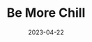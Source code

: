 ---
title: Be More Chill
slug: be-more-chill
subheader: 'book by Joe Tracz, music and lyrics by Joe Iconis

  based on the novel by Ned Vizzini

  directed by Reese Klemm and Eleni Lefakis

  Spring 2023'
description: 'Jeremy Heere is just an average teenager. That is, until he finds out about "The SQUIP," a super quantum unit intel processor from Japan that promises to bring him everything he desires most, a date with Christine, an invite to the raddest party of the year, and a chance to survive life at his suburban New Jersey high school. But is being the most popular guy in school worth the risk? Based on the novel by Ned Vizzini, Be More Chill asks how we can find and become the best version of ourselves.'
tickets_link: https://tickets.uchicago.edu/Online/default.asp?doWork::WScontent::loadArticle=Load&BOparam::WScontent::loadArticle::article_id=27AC1543-0509-4EF2-BB3C-DA1A8BF55E90
roles:
  Cast:
  - name: Maggie Reyes
    role: Jeremy Heere
    bio: is a fourth-year Anthropology and Spanish Language and Literature major in the College. She has previously worked on *Company* (Sarah) and *The Laramie Project*. She describes her experience on this show as “better late than never!” Maggie’s squip is Dolly Parton. Thank you to the cast/crew of BMC who held her hand though the scary bits! 
  - name: Lily McHugh
    role: Christine Canigula
    bio: 
  - name: London Mahaley
    role: Michael Mell
    bio: is a second-year TAPS major, and he is so excited to be making his mainstage debut with University Theatre’s *Be More Chill*! If you’re not much of an improv person, you might not have seen London around UT that much until recently, having just finished his time as a member of Off-Off Campus’s performing generation (36). Outside of UT, however, London has been doing theatre longer than he can remember and hopes to continue his professional career here in Chicago. He’s so excited to share what has genuinely been one of his favorite shows with you all, and he would like to thank his family for supporting his love of theatre, his mentors Dani Baldwin and Blake Wales for never leading him astray, and the cast and crew of *Be More Chill*—one of the most passionate and dedicated groups of people he’s ever had the fortune of working with. London changes his SQUIP’s settings often, but recently, it’s been set to Chidi Anagonye from The Good Place.
  - name: Surya Chinnappa
    role: Jake Dillinger
    bio: is a first-year prospective Cognitive Science and Linguistics major. This is his first show with UT, aside from a brief appearance at Theater[24]. Offstage, he likes to sing and play violin, guitar, and a variety of tiny flutes, as well as leave origami dragons in random spots around campus. His SQUIP would look like Conan Gray.
  - name: Rory McGann
    role: Rich Goranski
    bio: is a second-year Molecular Engineering major and Creative Writing minor. He last appeared in the Dean's Men production of *Romeo & Juliet* (Juliet) this past fall and currently serves on UT Committee. He would like to thank the cast & crew, his family & friends, and the ENT team at UCM for their help in making this show an excellent experience. His SQUIP might be something along the lines of Pascal from Tangled. This performance is dedicated to Niv Sparkes.
  - name: Gwendolyn Laub
    role: Chloe Valentine
    bio: "is a third-year TAPS and GNSE major! At the University she has previously been seen in *Marian, or the True Tale of Robin Hood* (Lady Shirley, UT), *The Trail to Oregon!* (Son, UT), *An American Killer in College* (Jean, Maroon TV), *Ghost Story* (Amy, Fire Escape Films), and a variety of Off-Off Campus shows! Coming up you can catch Gwen in *The Hotel Herrington* (Eliza, Fire Escape Films), *Leeching* (Hailey, Fire Escape Films), and *Smile and Dial* (Sophie, BA Film). Gwen would like to thank her family for putting up with this theater nerd (though she thinks it’s more of a geek think) and the cast and crew for making the process so fun! If Gwen were to get a squip she believes hers would take the form of Annabeth Chase from Percy Jackson. Gwen trusts her. Email: gwendolyn.laub@gmail.com Instagram: @gwendolyn.michelle"
  - name: Abby Kanes
    role: Brooke Lohst
    bio: is a second-year TAPS and Business Economics major. In UT she performed in *Romeo and Juliet* (Tybalt) and The Heirs Workshop (Aveline), as well as the TAPS Pro Show *Amazons and Their Men* (The Frau). Favorite musical credits include *Legally Blonde* (Margot), *Mamma Mia* (Tanya), *Hairspray* (Velma Von Tussle), and *Little Shop of Horrors* (Crystal). She has played bass in the pit orchestra for *Trail to Oregon!* and the Perfect Match Workshop. She is on TAPS Admin Staff as a Front of House Manager and also the Treasurer for UT Committee. Her Squip is Princess Leia! 
  - name: Joelle Singer Jensen
    role: Jenna Rolan
    bio: is a first year undecided major. She has previously worked on *Perfect Match* (Brittany) with UT but some of her other favorite shows she's done include *Into the Woods* (Witch), *Moon Over Buffalo* (Charlotte) and *The Last Five Years* (Cathy). She's so excited to be working with this amazing cast and crew, and if she were to have a SQUIP, it would take on the form of Rodrick from the Diary of a Wimpy Kid movies. 
  - name: Sanjna Narayan
    role: The SQUIP
    bio: is a third-year Public Policy major with an Economics specialization, and TAPS minor. She's so excited to be in her first show ever with UT! Some favorite previous roles/shows include *The Mystery of Edwin Drood* (Edwin Drood), *Little Shop of Horrors* (Audrey II), *A Midsummer Night's Dream* (Hermia), and *MacBeth* (Witch I). Sanjna is thrilled to be here, and wants to thank her family, friends, and the incredible cast and crew of *Be More Chill* for all of their support. She's learned enough to never take a SQUIP, but if she had to have one it would certainly be Anderson Cooper.
  - name: George Corrin
    role: Mr. Heere/Mr. Reyes/Stockboy
    bio:
  Band:
  - name: Elena Gill
    role: Keyboard 1
  - name: Daniel Arad
    role: Keyboard 2
    bio: 
  - name: Kelly Mao
    role: Violin
    bio: is a second-year Computer Science and Mathematics major. Her previous UT credits include *The Heirs* (Production Manager) and *The Laramie Project* (Calling Stage Manager, SM Collective™). She enjoys deep conversations and long walks on the beach at sunset. Her SQUIP would be former Chair of UT Committee Spencer Ng.
  - name: Brandon LaCrosse
    role: Trumpet
    bio: 
  - name: Daniel Brous
    role: Drums
    bio: is a fourth-year Math and Economics major with a minor in Computer Science. He has previously worked on *Perfect Match* (Drummer), and currently performs with the X-Tet and Percussion Ensemble.
  - name: Julia Fink
    role: Guitar
    bio:
  - name: Jack Cramer
    role: Bass Guitar
    bio: is a fourth-year Music and Philosophy major. He has previously worked on *Laika's Coffin* (Vocal Director), *The Physicists* (Sound Designer), *Original Sin* (Music Director, Arranger, etc.) and more! Jack is also a composer. Be sure to check out the premiere of his new piece for the UChicago New Music Ensemble on May 28th! Eddie Izzard would be his SQUIP. 
  Production Staff:
  - name: Reese Klemm
    role: Co-Director
    bio: "is a fourth-year Economics major and Cinema and Media Studies minor. Her previous credits include *The Trail to Oregon!* (Director), *The Old Man and The Old Moon* (Assistant Director), *The Winter's Tale* (Assistant Production Manager), a handful of credits in various Theatre[24] sketches, and two long years of being on University Theatre Committee (General and Treasurer). Reese is incredibly excited to show everyone the show that has occupied her thoughts for over a year and thanks her Jannotta cohort, Dhirpal, Tate, and Dave, for their continued support! She would also like to thank her co-director, Eleni, for being so chill. Bonus Content: Reese would 100% take dating advice from a Schmidt from New Girl SQUIP."
  - name: Eleni Lefakis
    role: Co-Director
    bio: "is a second-year TAPS and Data Science double-major. Her other UT MainStage credits are *The Heirs* (Stage Manager), *The Trail to Oregon!* (Assistant Director/Dramaturg), *Romeo & Juliet* (Co-Production Manager), *Marian, or the True Tale of Robin Hood* (Assistant Director/Dramaturg), *MacBeth in Space* (Dramaturg), *The Laramie Project* (SM Collective™), and *Twelfth Night* (Pre-Production Manager). She is also currently serving her second term on Committee and helps run the UT social media. Her upcoming UT projects are *The Taming of the Shrew* (Stage Manager), *Falsettos* (Dramaturg), and *Strings Attached* (Co-Director/Choreographer). She would like to tell the crew she loves them and thank the actors for putting up with her ballet corrections, party shenanigans, and STEM-related questions. Eleni’s Co-SQUIPs are her childhood ballet teacher, Dimitra Kouremeti, and her favorite UChicago YouTuber, Reese Klemm, the only two real-life people she lets tell her what to do."
  - name: Guilherme Galhardo
    role: Co-Vocal Director
    bio: is a fourth-year Comparative Human Development major, and is very excited to be returning to UT for their second production. Gui has previously vocal directed for *Trail to Oregon!*, and he's very excited for you to enjoy all of the actors' hard work over these last few months! Gui would like to thank their co-vocal director Isabel Schmitz and assistant Emma Herzig, stage managers Ariana Baginski and Danielle Yablonovskiy, actor Maggie Reyes (Jeremy) for stepping up and doing a fantastic job as our lead, and their boyfriend, Bryant, for helping keep their head on their shoulders and for his tireless love and support during the entire production process. His co-SQUIPS would be SZA and Megan Thee Stallion.
  - name: Isabel Schmitz
    role: Co-Vocal Director
    bio: ", soprano, is a fourth-year undergraduate studying Music and Comparative Human Development. Opera: Ensemble in *HMS Pinafore* (Gilbert and Sullivan Opera Company), Chorus in *Suor Angelica*/Opera Scenes Showcase at Music on Site 2022 (Wichita, KS), Barbarina in *Le Nozze di Figaro* (AAMA Salzburg 2022), chorus in *Hänsel und Gretel* (Berlin Opera Academy 2021). Singing, acting, and (assistant) vocal directing in various UT shows. Upcoming: senior solo voice recital (May 14, 2023), Zweite Knabe in *Zauberflöte* / Despina role study in *Così fan tutte* (BOA 2023). Voice: Patrice Michaels. UChicago Motet Choir: soprano section leader, featured soloist. Voice teacher and Communications Director for the South Side Free Music Program."
  - name: Ophelia Dominguez
    role: Co-Music Director/Conductor
    bio: is a second-year Biology and Anthropology double-major. She has previously worked on *Trail To Oregon!* (Synthesizer), and *Perfect Match* (Music Director). In her free time she enjoys baking bread, tap dancing, and stroking stingrays. 
  - name: Elena Gill
    role: Co-Music Director/Rehearsal Pianist
    bio: is a third-year Public Policy and Linguistics student. She has previously worked on *Queen of Spades* (Pianist), *Trail to Oregon!* (Piano 1/Rehearsal Pianist), *Yivdak* (Music Composition/Direction), and *Love's Labour's Lost* (Assistant Sound Designer). Outside of UT, she has an unhealthy obsession with strangers' vowels.
  - name: Andrei Thüler
    role: Production Manager
    bio: is a second-year Data Science major. This is either his third UT credit after Director (Theater[24]) and Lighting Designer (Ah Wing Workshop), or twenty-seventh counting Videography (Every UT Show Since Fall 2021). Outside of UT, he enjoys making short films and grading data science papers.
  - name: Ariana Baginski
    role: Co-Stage Manager
    bio: "is a fourth-year Molecular Engineering major on the Bioengineering track and TAPS minor. She has previously worked for several UT productions including *The Laramie Project* (Stage Management Collective™), *Macbeth in Space* (Assistant Scenic Designer), *Romeo & Juliet* (Lady Capulet), *The Trail to Oregon!* (Co-Stage Manager), *My H8 Letter to the Gr8 American Theatre* (Assistant Sound Designer), *The Old Man and the Old Moon* (Assistant Scenic Designer), and *The Winter’s Tale* (Assistant Scenic Designer). She would love to take space to individually thank each member of the cast and crew for rolling with the punches so well but will save you the time and effort of reading all of that. Here are the highlights: Thank you to Cilcan and Elaine for constantly being on top of the odds and ends of stage management! Thank you to Maggie, London, Sanjna, Gwen, Lily, Abby, Joelle, George, Rory, Surya, and Nico for bringing this show to life and continually impressing her with your talent!! Thank you to Reese and Eleni for inviting her back to SM again but also just being some of the closest friends she has ever had!!! Last but certainly not least, thank you to Danielle for not only being the other half of her brain but also just being her rock throughout this process and this year!!! There is no way to do this without you! While Ariana is incredibly indecisive at times, her SQUIP would probably look like Althea Li."
  - name: Danielle Yablonovskiy
    role: Co-Stage Manager
    bio: is a third-year Economics and Psychology major. She has previously worked on *The Trail to Oregon!* (Co-Stage Manager), *Perfect Match* (Stage Manager), Ah Wing Workshop (Stage Manager), *Welcome Back to My Channel* (Asst. Stage Manager), and *Scientific Method* (Asst. Production Manager). She would like to thank the amazing company of *Be More Chill* for letting her to do her very favorite thing in the world and loving her all through it. She would like to give a special shoutout to Elaine and Cilcan for jumping right into the crazy world of stage management and always having her back, to Maggie, Lily, London, Surya, Rory, Gwen, Abby, Joelle, Sanjna, George, and Nico for being the center of her life for the past few months in the best way imaginable, to Reese for trusting her day after day and year after year, to Eleni for staying by her side for one more rodeo, and to Ariana for being the best partner in crime she could have ever imagined. You can ask anyone, there is certainly no doubt that her SQUIP would be Cristiano Ronaldo. SIUUUUUUUUUUU!!! 
  - name: Laura Mahaniah
    role: Co-Choreographer
    bio: "is a third-year student at UChicago studying Theater and Performance Studies and Linguistics. She has worked on a variety of University Theater, TAPS, Cup of Theater, Dance Council, and Hyde Park community productions. Some of her favorite credits include *The Physicists on Silks* (Director/Production Manager), *Marian, or the True Tale of Robin Hood* (Will Scarlett/Fight Captain), and the 2022-23 TAPS Dance Showcase (Dancer). Ongoing projects include assisting research for the Chicago Black Dance Legacy Project and Beshrew Me! and organizing From the Ashes, a Chicago-wide open-style dance battle taking place in Ida Noyes April 28th. Laura Tutondele’s SQUIP would either be Winnie the Pooh or Rob Inglis’ disembodied voice. Email: lauratutondele@gmail.com Instagram: @lauratutondele"
  - name: Althea Li
    role: Co-Choreographer
    bio: is a third-year Music and Statistics double-major. This is her first show with UT, but she has been actively involved in theatre since age 12, whether as a performer, music director, or choreographer. She’s been dancing with UChicago Dancers since first year, and serves as their Assistant Director. She is also currently co-composing an original musical named *Strings Attached* with Adrian Lo, with book and lyrics by Jefferson Lind. She’d like to thank the cast for doing some excellent cooking with her these past few months, with special thanks to her Chef de Cuisine, 3 Sous Chefs, Saucier, Rotisseur, Friturier, Pattisier, and Commis chef. Althea’s SQUIP is probably Mike Wazowski from Monster's Inc.
  - name: Jules Fennell
    role: Dramaturg
    bio: 
  - name: Thomas Nielsen
    role: Scenic Designer
    bio:
  - name: Belle Nahoom
    role: Costume Designer
    bio: "is a second-year Art History and Data Science major. Her previous theatre credits with UT include *The Heirs* (ASM), *Marian* (ASM), The Intruder Workshop (Costume Designer), *Scientific Method* (Costume Designer), *Macbeth in Space* (Hair & Makeup), the Queen of Spades Workshop (SM & PM), *The Laramie Project* (SM Collective™), and the B.A. Thesis, *Yivdak* (Jared), as well as the upcoming *12th Night* (Hair & Makeup). She is also capocomico of the Commedia Dell'Arte improv troupe on campus."
  - name: Daisy Marshall
    role: Props Designer
    bio: is a third-year in the College, studying Sociology among other things. They've done prop design for a handful of UT shows, such as *Marian, or The True Tale of Robin Hood*, and *The Trail to Oregon!*. Daisy comes in second place to the entirety of the cast in the superlative "amount of Mountain Dew improperly handled". They are immensely grateful to the cast and crew for their hard work.
  - name: Izzy Martino
    role: Sound Designer
    bio: is a fourth-year Creative Writing major. He has previously worked on *The Heirs* (Sound Designer). Outside of University Theater, he does the sound design —and occasionally lighting design— for Le Vorris and Vox Circus. His SQUIP would take the form of Brennan Lee Mulligan, naturally.
  - name: Carolyn Heinzer
    role: Lighting Designer
    bio: 
  - name: Alexander Gappert
    role: Assistant Director
    bio: is a first-year veteran scholar and Economics major. He has previously served in the US Navy as an air traffic controller and had experience working on the TV show Jack Ryan (Background Actor). Alex's Squip would be Ted Lasso. 
  - name: Emma Herzig
    role: Assistant Vocal Director
    bio:
  - name: Rosemary Li
    role: Assistant Production Manager
    bio: 
  - name: Cilcan Pierce
    role: Assistant Stage Manager
    bio: 
  - name: Elaine Liang
    role: Assistant Stage Manager
    bio: is a third-year Philosophy and Allied Fields (Biological Sciences) major and Chemistry minor. She has previously worked as the Assistant Costume Designer on *The Laramie Project*, and has since been spellbound by the wondrous world of theater. Her Squip is Rosalind Franklin, a brilliant scientist whose untimely death offers just the right hint of tragedy. 
  - name: Konstantin Shmarko
    role: Assistant Dramaturg
    bio:
  - name: Dia Atluri
    role: Assistant Costume Designer
    bio: is a first-year Public Policy and Economics major. *Be More Chill* is the first show she is working on.
  - name: Tirzah Cobb
    role: Assistant Costume Designer
    bio: is a 1st year working as an assistant costume designer for the show. This is her first production at the College.
  - name: Emily Curran
    role: Assistant Lighting Designer
    bio: is a first-year double major in TAPS and Public Policy. Previous credits include *Romeo and Juliet* (ALD), *Macbeth in Space* (LD), and *Twelfth Night* (LD) which you should all come to next week! She's so excited for y'all to see the show and lovingly believes Coco to be her SQUIP. 
  - name: Julia Fink
    role: Assistant Sound Designer
    bio:
  - name: Nathalie Lam
    role: Assistant Sound Designer
    bio:
  - name: Rory McGann
    role: Fight Captain
    bio: 
  - name: Gwendolyn Laub
    role: Dance Captain
    bio: 
  - name: Coco Liu
    role: Committee Liaison
  - name: Abby Starr
    role: Tech Staff Liaison
layout: show-info
quarter: spring
year: 2023
season: 2022-2023 Shows
date: 2023-04-22

---